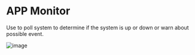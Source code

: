 # APP Monitor

Use to poll system to determine if the system is up or down or warn about possible event.

![image](https://user-images.githubusercontent.com/12062380/234527567-dc33d773-8cc1-467f-b107-51f3045875be.png)

